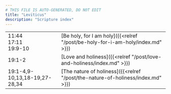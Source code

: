 ```yaml
---
# THIS FILE IS AUTO-GENERATED, DO NOT EDIT
title: "Leviticus"
description: "Scripture index"
---
```


|  |  |
| --- | --- |
| 11:44 <br/> 17:11 <br/> 19:9-10 | [Be holy, for I am holy]({{<relref "/post/be-holy-for-i-am-holy/index.md" >}}) |
| 19:1-2 | [Love and holiness]({{<relref "/post/love-and-holiness/index.md" >}}) |
| 19:1-4,9-10,13,18-19,27-28,34 | [The nature of holiness]({{<relref "/post/the-nature-of-holiness/index.md" >}}) |
